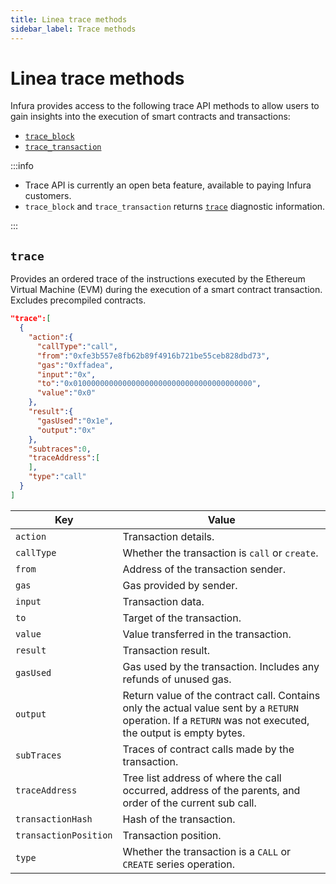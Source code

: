 ```yaml
---
title: Linea trace methods
sidebar_label: Trace methods
---
```


# Linea trace methods

Infura provides access to the following trace API methods to allow users to gain insights into the execution of smart contracts and transactions:

- [`trace_block`](trace_block.mdx)
- [`trace_transaction`](trace_transaction.mdx)

:::info

- Trace API is currently an open beta feature, available to paying Infura customers.
- `trace_block` and `trace_transaction` returns [`trace`](#trace) diagnostic information.

:::

## `trace`

Provides an ordered trace of the instructions executed by the Ethereum Virtual Machine (EVM) during the execution of a
smart contract transaction. Excludes precompiled contracts.

```json title="Trace example"
"trace":[
  {
    "action":{
      "callType":"call",
      "from":"0xfe3b557e8fb62b89f4916b721be55ceb828dbd73",
      "gas":"0xffadea",
      "input":"0x",
      "to":"0x0100000000000000000000000000000000000000",
      "value":"0x0"
    },
    "result":{
      "gasUsed":"0x1e",
      "output":"0x"
    },
    "subtraces":0,
    "traceAddress":[
    ],
    "type":"call"
  }
]
```

| Key                 |Value                                                                                                      |
|---------------------|-----------------------------------------------------------------------------------------------------------|
| `action`            | Transaction details.                                                                                      |
| `callType`          | Whether the transaction is `call` or `create`.                                                            |
| `from`              | Address of the transaction sender.                                                                        |
| `gas`               | Gas provided by sender.                                                                                   |
| `input`             | Transaction data.                                                                                         |
| `to`                | Target of the transaction.                                                                                |
| `value`             | Value transferred in the transaction.                                                                     |
| `result`            | Transaction result.                                                                                       |
| `gasUsed`           | Gas used by the transaction. Includes any refunds of unused gas.                                          |
| `output`            | Return value of the contract call. Contains only the actual value sent by a `RETURN` operation. If a `RETURN` was not executed, the output is empty bytes.  |
| `subTraces`         | Traces of contract calls made by the transaction.                                                         |
| `traceAddress`      | Tree list address of where the call occurred, address of the parents, and order of the current sub call.  |
| `transactionHash`   | Hash of the transaction.                                                                                  |
| `transactionPosition`| Transaction position.                                                                                    |
| `type`              | Whether the transaction is a `CALL` or `CREATE` series operation.                                         |
